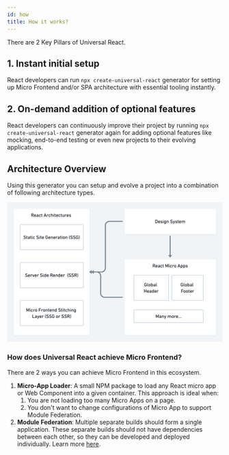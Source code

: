 ```yaml
---
id: how
title: How it works? 
---
```


There are 2 Key Pillars of Universal React.

## 1. Instant initial setup

React developers can run `npx create-universal-react` generator for setting up Micro Frontend and/or SPA architecture with essential tooling instantly. 
## 2. On-demand addition of optional features 

React developers can continuously improve their project by running `npx create-universal-react` generator again for adding optional features like mocking, end-to-end testing or even new projects to their evolving applications. 

## Architecture Overview

Using this generator you can setup and evolve a project into a combination of following architecture types. 

![Architecture Types with Universal React generator](/img/universal-react-arch-types-2x.png)

### How does Universal React achieve Micro Frontend? 

There are 2 ways you can achieve Micro Frontend in this ecosystem. 

1. **Micro-App Loader**: A small NPM package to load any React micro app or Web Component into a given container. This approach is ideal when:
    1. You are not loading too many Micro Apps on a page. 
    2. You don't want to change configurations of Micro App to support Module Federation. 
2. **Module Federation**: Multiple separate builds should form a single application. These separate builds should not have dependencies between each other, so they can be developed and deployed individually. Learn more [here](/universal-react-docs/docs/module-federation/).

